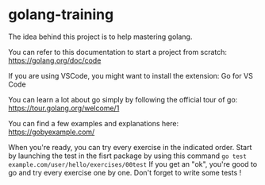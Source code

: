 # golang-training

The idea behind this project is to help mastering golang.

You can refer to this documentation to start a project from scratch: https://golang.org/doc/code

If you are using VSCode, you might want to install the extension: Go for VS Code

You can learn a lot about go simply by following the official tour of go: https://tour.golang.org/welcome/1

You can find a few examples and explanations here: https://gobyexample.com/

When you're ready, you can try every exercise in the indicated order.
Start by launching the test in the fisrt package by using this command 
`go test example.com/user/hello/exercises/00test`
If you get an "ok", you're good to go and try every exercise one by one.
Don't forget to write some tests !
